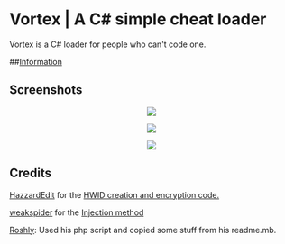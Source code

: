 # Vortex | A C# simple cheat loader
Vortex is a C# loader for people who can't code one.

##[Information](https://github.com/Kanepu/Vortex-loader/wiki)

## Screenshots

<p align="center">
 <img src="https://i.gyazo.com/8e74ddbf4ae4bde1c9fae5052baaa263.png">
</p>

<p align="center">
 <img src="https://i.gyazo.com/8c2cda7b2a1a28a89718d83dc32e6f9d.png">
</p>

<p align="center">
 <img src="https://i.gyazo.com/7e678d045ea146f1bc27f52275ba93b4.png">
</p>

## Credits

[HazzardEdit](https://www.youtube.com/channel/UCG0LukbgMa6vJkA_JJ4Jepg) for the [HWID creation and encryption code.](https://www.youtube.com/watch?v=M1-pAqPqJcw)

[weakspider](https://www.unknowncheats.me/forum/members/172964.html) for the [Injection method](https://www.unknowncheats.me/forum/c-/213037-x86-manual-map-injection.html)

[Roshly](https://github.com/Roshly): Used his php script and copied some stuff from his readme.mb.
